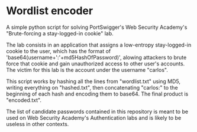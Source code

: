 <h1>Wordlist encoder</h1>
<p>A simple python script for solving PortSwigger's Web Security Academy's "Brute-forcing a stay-logged-in cookie" lab.</p>

<p>The lab consists in an application that assigns a low-entropy stay-logged-in cookie to the user, which has the format of 'base64(username+':'+md5HashOfPassword)', alowing attackers to brute force that cookie and gain unauthorized access to other user's accounts. The victim for this lab is the account under the username "carlos".</p>

<p>This script works by hashing all the lines from "wordlist.txt" using MD5, writing everything on "hashed.txt", then concatenating "carlos:" to the beginning of each hash and encoding them to base64. The final product is "encoded.txt".</p>

<p>The list of candidate passwords contained in this repository is meant to be used on Web Security Academy's Authentication labs and is likely to be useless in other contexts.</p>
